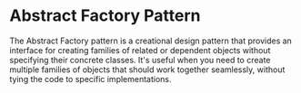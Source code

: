 # Abstract Factory Pattern

The Abstract Factory pattern is a creational design pattern that provides an interface for creating families of related or dependent objects without specifying their concrete classes. It's useful when you need to create multiple families of objects that should work together seamlessly, without tying the code to specific implementations.